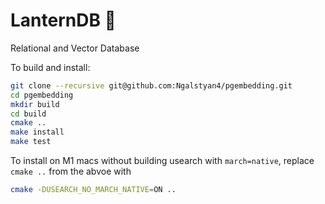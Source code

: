 # LanternDB 🏮

Relational and Vector Database

To build and install:
```bash
git clone --recursive git@github.com:Ngalstyan4/pgembedding.git
cd pgembedding
mkdir build
cd build
cmake ..
make install
make test
```

To install on M1 macs without building usearch with `march=native`, replace `cmake ..` from the abvoe with
```bash
cmake -DUSEARCH_NO_MARCH_NATIVE=ON ..
```
